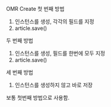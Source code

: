 OMR Create
첫 번째 방법

1.  인스턴스를 생성, 각각의 필드를 지정
2.  article.save()

두 번째 방법

1. 인스턴스를 생성, 필드를 한번에 모두 지정
2. article.save()

세 번째 방법

1. 인스턴스를 생성하지 않고 바로 저장

보통 첫번째 방법으로 사용함.
